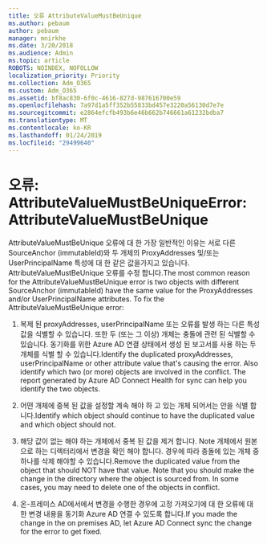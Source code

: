```yaml
---
title: 오류 AttributeValueMustBeUnique
ms.author: pebaum
author: pebaum
manager: mnirkhe
ms.date: 3/20/2018
ms.audience: Admin
ms.topic: article
ROBOTS: NOINDEX, NOFOLLOW
localization_priority: Priority
ms.collection: Adm_O365
ms.custom: Adm_O365
ms.assetid: bf8ac830-6f0c-4616-827d-987616700e59
ms.openlocfilehash: 7a97d1a5ff352b55833bd457e3220a56130d7e7e
ms.sourcegitcommit: e2864efcfb493b6e46b662b746661a61232bdba7
ms.translationtype: MT
ms.contentlocale: ko-KR
ms.lasthandoff: 01/24/2019
ms.locfileid: "29499640"
---
```

# <a name="error-attributevaluemustbeunique"></a><span data-ttu-id="8247c-102">오류: AttributeValueMustBeUnique</span><span class="sxs-lookup"><span data-stu-id="8247c-102">Error: AttributeValueMustBeUnique</span></span>

<span data-ttu-id="8247c-p101">AttributeValueMustBeUnique 오류에 대 한 가장 일반적인 이유는 서로 다른 SourceAnchor (immutableId)와 두 개체의 ProxyAddresses 및/또는 UserPrincipalName 특성에 대 한 같은 값을가지고 있습니다. AttributeValueMustBeUnique 오류를 수정 합니다.</span><span class="sxs-lookup"><span data-stu-id="8247c-p101">The most common reason for the AttributeValueMustBeUnique error is two objects with different SourceAnchor (immutableId) have the same value for the ProxyAddresses and/or UserPrincipalName attributes. To fix the AttributeValueMustBeUnique error:</span></span>
  
1. <span data-ttu-id="8247c-p102">복제 된 proxyAddresses, userPrincipalName 또는 오류를 발생 하는 다른 특성 값을 식별할 수 있습니다. 또한 두 (또는 그 이상) 개체는 충돌에 관련 된 식별할 수 있습니다. 동기화를 위한 Azure AD 연결 상태에서 생성 된 보고서를 사용 하는 두 개체를 식별 할 수 있습니다.</span><span class="sxs-lookup"><span data-stu-id="8247c-p102">Identify the duplicated proxyAddresses, userPrincipalName or other attribute value that's causing the error. Also identify which two (or more) objects are involved in the conflict. The report generated by Azure AD Connect Health for sync can help you identify the two objects.</span></span>
    
2. <span data-ttu-id="8247c-108">어떤 개체에 중복 된 값을 설정할 계속 해야 하 고 있는 개체 되어서는 안을 식별 합니다.</span><span class="sxs-lookup"><span data-stu-id="8247c-108">Identify which object should continue to have the duplicated value and which object should not.</span></span>
    
3. <span data-ttu-id="8247c-p103">해당 값이 없는 해야 하는 개체에서 중복 된 값을 제거 합니다. Note 개체에서 원본으로 하는 디렉터리에서 변경을 확인 해야 합니다. 경우에 따라 충돌에 있는 개체 중 하나를 삭제 해야할 수 있습니다.</span><span class="sxs-lookup"><span data-stu-id="8247c-p103">Remove the duplicated value from the object that should NOT have that value. Note that you should make the change in the directory where the object is sourced from. In some cases, you may need to delete one of the objects in conflict.</span></span>
    
4. <span data-ttu-id="8247c-112">온-프레미스 AD에서에서 변경을 수행한 경우에 고정 가져오기에 대 한 오류에 대 한 변경 내용을 동기화 Azure AD 연결 수 있도록 합니다.</span><span class="sxs-lookup"><span data-stu-id="8247c-112">If you made the change in the on premises AD, let Azure AD Connect sync the change for the error to get fixed.</span></span>
    

